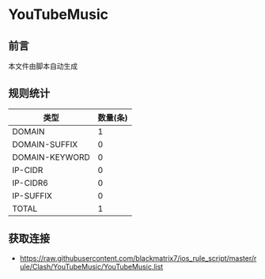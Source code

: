 # YouTubeMusic

## 前言
本文件由脚本自动生成

## 规则统计
| 类型 | 数量(条)  | 
| ---- | ----  |
| DOMAIN | 1  | 
| DOMAIN-SUFFIX | 0  | 
| DOMAIN-KEYWORD | 0  | 
| IP-CIDR | 0  | 
| IP-CIDR6 | 0  | 
| IP-SUFFIX | 0  | 
| TOTAL | 1  | 

## 获取连接
- https://raw.githubusercontent.com/blackmatrix7/ios_rule_script/master/rule/Clash/YouTubeMusic/YouTubeMusic.list 
